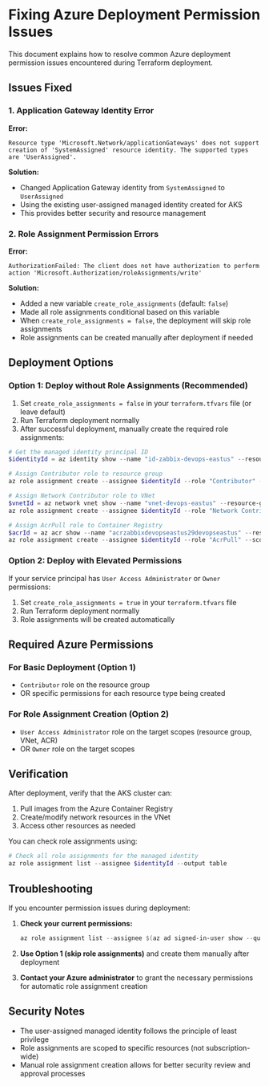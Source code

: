 # Fixing Azure Deployment Permission Issues

This document explains how to resolve common Azure deployment permission issues encountered during Terraform deployment.

## Issues Fixed

### 1. Application Gateway Identity Error

**Error:**
```
Resource type 'Microsoft.Network/applicationGateways' does not support creation of 'SystemAssigned' resource identity. The supported types are 'UserAssigned'.
```

**Solution:**
- Changed Application Gateway identity from `SystemAssigned` to `UserAssigned`
- Using the existing user-assigned managed identity created for AKS
- This provides better security and resource management

### 2. Role Assignment Permission Errors

**Error:**
```
AuthorizationFailed: The client does not have authorization to perform action 'Microsoft.Authorization/roleAssignments/write'
```

**Solution:**
- Added a new variable `create_role_assignments` (default: `false`)
- Made all role assignments conditional based on this variable
- When `create_role_assignments = false`, the deployment will skip role assignments
- Role assignments can be created manually after deployment if needed

## Deployment Options

### Option 1: Deploy without Role Assignments (Recommended)

1. Set `create_role_assignments = false` in your `terraform.tfvars` file (or leave default)
2. Run Terraform deployment normally
3. After successful deployment, manually create the required role assignments:

```powershell
# Get the managed identity principal ID
$identityId = az identity show --name "id-zabbix-devops-eastus" --resource-group "Devops-Test" --query principalId -o tsv

# Assign Contributor role to resource group
az role assignment create --assignee $identityId --role "Contributor" --scope "/subscriptions/$(az account show --query id -o tsv)/resourceGroups/Devops-Test"

# Assign Network Contributor role to VNet
$vnetId = az network vnet show --name "vnet-devops-eastus" --resource-group "Devops-Test" --query id -o tsv
az role assignment create --assignee $identityId --role "Network Contributor" --scope $vnetId

# Assign AcrPull role to Container Registry
$acrId = az acr show --name "acrzabbixdevopseastus29devopseastus" --resource-group "Devops-Test" --query id -o tsv
az role assignment create --assignee $identityId --role "AcrPull" --scope $acrId
```

### Option 2: Deploy with Elevated Permissions

If your service principal has `User Access Administrator` or `Owner` permissions:

1. Set `create_role_assignments = true` in your `terraform.tfvars` file
2. Run Terraform deployment normally
3. Role assignments will be created automatically

## Required Azure Permissions

### For Basic Deployment (Option 1)
- `Contributor` role on the resource group
- OR specific permissions for each resource type being created

### For Role Assignment Creation (Option 2)
- `User Access Administrator` role on the target scopes (resource group, VNet, ACR)
- OR `Owner` role on the target scopes

## Verification

After deployment, verify that the AKS cluster can:
1. Pull images from the Azure Container Registry
2. Create/modify network resources in the VNet
3. Access other resources as needed

You can check role assignments using:
```powershell
# Check all role assignments for the managed identity
az role assignment list --assignee $identityId --output table
```

## Troubleshooting

If you encounter permission issues during deployment:

1. **Check your current permissions:**
   ```powershell
   az role assignment list --assignee $(az ad signed-in-user show --query id -o tsv) --scope "/subscriptions/$(az account show --query id -o tsv)" --output table
   ```

2. **Use Option 1 (skip role assignments)** and create them manually after deployment

3. **Contact your Azure administrator** to grant the necessary permissions for automatic role assignment creation

## Security Notes

- The user-assigned managed identity follows the principle of least privilege
- Role assignments are scoped to specific resources (not subscription-wide)
- Manual role assignment creation allows for better security review and approval processes
